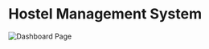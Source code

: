 # Hostel Management System
![Dashboard Page](https://github.com/WasathTheekshana/Hostel_Management_System/assets/91784445/196be2d0-c266-444a-a205-b01afb7d4c5d)
